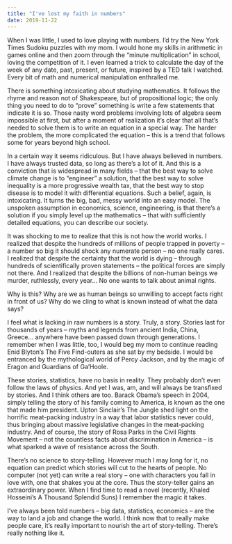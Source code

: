 ```yaml
---
title: "I've lost my faith in numbers"
date: 2019-11-22
---
```


When I was little, I used to love playing with numbers. I’d try 
the New York Times Sudoku puzzles with my mom. I would hone my skills in
 arithmetic in games online and then zoom through the “minute 
multiplication” in school, loving the competition of it. I even learned a
 trick to calculate the day of the week of any date, past, present, or 
future, inspired by a TED talk I watched. Every bit of math and 
numerical manipulation enthralled me.





There is something intoxicating about studying mathematics. It 
follows the rhyme and reason not of Shakespeare, but of propositional 
logic; the only thing you need to do to “prove” something is write a few
 statements that indicate it is so. Those nasty word problems involving 
lots of algebra seem impossible at first, but after a moment of 
realization it’s clear that all that’s needed to solve them is to write 
an equation in a special way. The harder the problem, the more 
complicated the equation – this is a trend that follows some for years 
beyond high school.





In a certain way it seems ridiculous. But I have always believed in 
numbers. I have always trusted data, so long as there’s a lot of it. And
 this is a conviction that is widespread in many fields – that the best 
way to solve climate change is to “engineer” a solution, that the best 
way to solve inequality is a more progressive wealth tax, that the best 
way to stop disease is to model it with differential equations. Such a 
belief, again, is intoxicating. It turns the big, bad, messy world into 
an easy model. The unspoken assumption in economics, science, 
engineering, is that there’s a solution if you simply level up the 
mathematics – that with sufficiently detailed equations, you can 
describe our society.





It was shocking to me to realize that this is not how the world 
works. I realized that despite the hundreds of millions of people 
trapped in poverty – a number so big it should shock any numerate person
 – no one really cares. I realized that despite the certainty that the 
world is dying – through hundreds of scientifically proven 
statements – the political forces are simply not there. And I realized 
that despite the billions of non-human beings we murder, ruthlessly, every year… No one wants to talk about animal rights.





Why is this? Why are we as human beings so unwilling to accept facts 
right in front of us? Why do we cling to what is known instead of what 
the data says?



I feel what is lacking in raw numbers is a story. Truly, a 
story. Stories last for thousands of years – myths and legends from 
ancient India, China, Greece… anywhere have been passed down through 
generations. I remember when I was little, too, I would beg my mom to 
continue reading Enid Blyton’s The Five Find-outers as she sat by my bedside. I would be entranced by the mythological world of Percy Jackson, and by the magic of Eragon and Guardians of Ga’Hoole.





These stories, statistics, have no basis in reality. They 
probably don’t even follow the laws of physics. And yet I was, am, and 
will always be transfixed by stories. And I think others are too. Barack
 Obama’s speech in 2004, simply telling the story of his family coming to America, is known as the one that made him president. Upton Sinclair’s The Jungle
 shed light on the horrific meat-packing industry in a way that labor 
statistics never could, thus bringing about massive legislative changes 
in the meat-packing industry. And of course, the story of Rosa Parks in 
the Civil Rights Movement – not the countless facts about discrimination
 in America – is what sparked a wave of resistance across the South.





There’s no science to story-telling. However much I may long for it, 
no equation can predict which stories will cut to the hearts of people. 
No computer (not yet) can write a real story – one with characters you fall in love with, one that shakes you at the core.
Thus the story-teller gains an extraordinary power. When I find time to read a novel (recently, Khaled Hosseini’s A Thousand Splendid Suns) I remember the magic it takes.





I’ve always been told numbers – big data, statistics, economics – are
 the way to land a job and change the world. I think now that to really 
make people care, it’s really important to nourish the art of story-telling. There’s really nothing like it.
